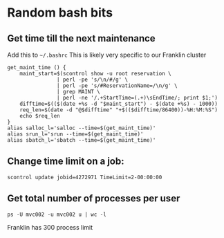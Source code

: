# Random bash bits

## Get time till the next maintenance
Add this to `~/.bashrc`
This is likely very specific to our Franklin cluster
```{bash}
get_maint_time () {
    maint_start=$(scontrol show -u root reservation \
                | perl -pe 's/\n/#/g' \
                | perl -pe 's/#ReservationName=/\n/g' \
                | grep MAINT \
                | perl -ne '/.+StartTime=(.+)\sEndTime/; print $1;')
    difftime=$(($(date +%s -d "$maint_start") - $(date +%s) - 1000))
    req_len=$(date -d "@$difftime" "+$(($difftime/86400))-%H:%M:%S")
    echo $req_len
}
alias salloc_l='salloc --time=$(get_maint_time)'
alias srun_l='srun --time=$(get_maint_time)'
alias sbatch_l='sbatch --time=$(get_maint_time)'
```

## Change time limit on a job:

`scontrol update jobid=4272971 TimeLimit=2-00:00:00`

## Get total number of processes per user
`ps -U mvc002 -u mvc002 u | wc -l`

Franklin has 300 process limit
